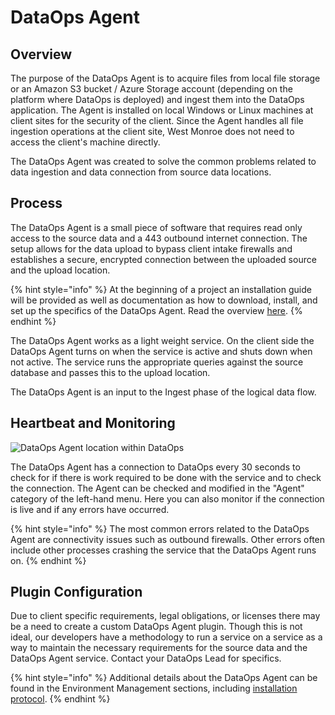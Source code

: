# DataOps Agent

## Overview

The purpose of the DataOps Agent is to acquire files from local file storage or an Amazon S3 bucket / Azure Storage account \(depending on the platform where DataOps is deployed\) and ingest them into the DataOps application. The Agent is installed on local Windows or Linux machines at client sites for the security of the client. Since the Agent handles all file ingestion operations at the client site, West Monroe does not need to access the client's machine directly.

The DataOps Agent was created to solve the common problems related to data ingestion and data connection from source data locations.

## Process

The DataOps Agent is a small piece of software that requires read only access to the source data and a 443 outbound internet connection. The setup allows for the data upload to bypass client intake firewalls and establishes a secure, encrypted connection between the uploaded source and the upload location.

{% hint style="info" %}
At the beginning of a project an installation guide will be provided as well as documentation as how to download, install, and set up the specifics of the DataOps Agent. Read the overview [here](../deployment/installing-a-new-agent.md).
{% endhint %}

The DataOps Agent works as a light weight service. On the client side the DataOps Agent turns on when the service is active and shuts down when not active. The service runs the appropriate queries against the source database and passes this to the upload location.

The DataOps Agent is an input to the Ingest phase of the logical data flow. 

## Heartbeat and Monitoring

![DataOps Agent location within DataOps](../.gitbook/assets/rap-agent-location.png)

The DataOps Agent has a connection to DataOps every 30 seconds to check for if there is work required to be done with the service and to check the connection. The Agent can be checked and modified in the "Agent" category of the left-hand menu. Here you can also monitor if the connection is live and if any errors have occurred.

{% hint style="info" %}
The most common errors related to the DataOps Agent are connectivity issues such as outbound firewalls. Other errors often include other processes crashing the service that the DataOps Agent runs on.
{% endhint %}

## Plugin Configuration

Due to client specific requirements, legal obligations, or licenses there may be a need to create a custom DataOps Agent plugin. Though this is not ideal, our developers have a methodology to run a service on a service as a way to maintain the necessary requirements for the source data and the DataOps Agent service. Contact your DataOps Lead for specifics.

{% hint style="info" %}
Additional details about the DataOps Agent can be found in the Environment Management sections, including [installation protocol](../deployment/installing-a-new-agent.md).
{% endhint %}


